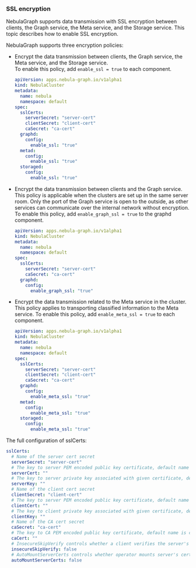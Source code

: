 ### SSL encryption

NebulaGraph supports data transmission with SSL encryption between clients, the Graph service,
the Meta service, and the Storage service. This topic describes how to enable SSL encryption.

NebulaGraph supports three encryption policies:

- Encrypt the data transmission between clients, the Graph service, the Meta service, and the Storage service.   
  To enable this policy, add `enable_ssl = true` to each component.

  ```yaml
  apiVersion: apps.nebula-graph.io/v1alpha1
  kind: NebulaCluster
  metadata:
    name: nebula
    namespace: default
  spec:
    sslCerts:
      serverSecret: "server-cert"
      clientSecret: "client-cert"
      caSecret: "ca-cert"
    graphd:
      config:
        enable_ssl: "true"
    metad:
      config:
        enable_ssl: "true"
    storaged:
      config:
        enable_ssl: "true"
  ```

- Encrypt the data transmission between clients and the Graph service.  
  This policy is applicable when the clusters are set up in the same server room. Only the port of the Graph service is
  open to the outside,
  as other services can communicate over the internal network without encryption.
  To enable this policy, add `enable_graph_ssl = true` to the graphd component.

  ```yaml
  apiVersion: apps.nebula-graph.io/v1alpha1
  kind: NebulaCluster
  metadata:
    name: nebula
    namespace: default
  spec:
    sslCerts:
      serverSecret: "server-cert"
      caSecret: "ca-cert"
    graphd:
      config:
        enable_graph_ssl: "true"
  ```

- Encrypt the data transmission related to the Meta service in the cluster.   
  This policy applies to transporting classified information to the Meta service.
  To enable this policy, add `enable_meta_ssl = true` to each component.

  ```yaml
  apiVersion: apps.nebula-graph.io/v1alpha1
  kind: NebulaCluster
  metadata:
    name: nebula
    namespace: default
  spec:
    sslCerts:
      serverSecret: "server-cert"
      clientSecret: "client-cert"
      caSecret: "ca-cert"
    graphd:
      config:
        enable_meta_ssl: "true"
    metad:
      config:
        enable_meta_ssl: "true"
    storaged:
      config:
        enable_meta_ssl: "true"
  ```

The full configuration of sslCerts:
```yaml
sslCerts:
  # Name of the server cert secret
  serverSecret: "server-cert"
  # The key to server PEM encoded public key certificate, default name is tls.crt
  serverCert: ""
  # The key to server private key associated with given certificate, default name is tls.key
  serverKey: ""
  # Name of the client cert secret
  clientSecret: "client-cert"
  # The key to server PEM encoded public key certificate, default name is tls.crt
  clientCert: ""
  # The key to client private key associated with given certificate, default name is tls.key
  clientKey: ""
  # Name of the CA cert secret
  caSecret: "ca-cert"
  # The key to CA PEM encoded public key certificate, default name is ca.crt
  caCert: ""
  # InsecureSkipVerify controls whether a client verifies the server's certificate chain and host name
  insecureSkipVerify: false
  # AutoMountServerCerts controls whether operator mounts server's certificate from secret.
  autoMountServerCerts: false
```